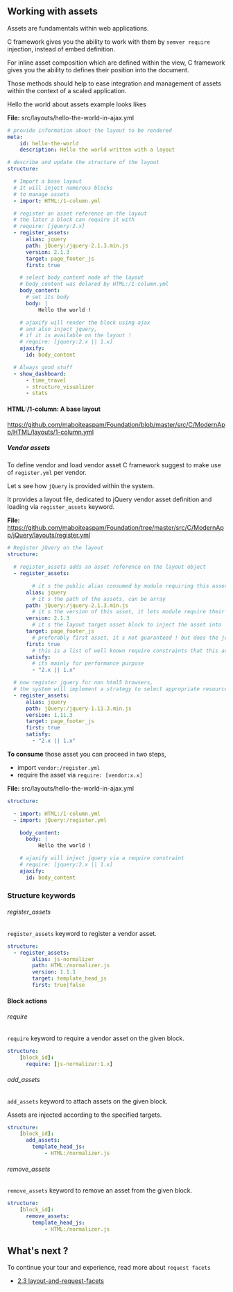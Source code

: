 ## Working with assets

Assets are fundamentals within web applications.

C framework gives you the ability
to work with them by `semver require` injection,
instead of embed definition.

For inline asset composition which are defined within the view,
C framework gives you the ability
to defines their position into the document.

Those methods should help to ease integration and management
of assets within the context of a scaled application.

Hello the world about assets example looks likes

__File:__ src/layouts/hello-the-world-in-ajax.yml

```yml
# provide information about the layout to be rendered
meta:
    id: hello-the-world
    description: Hello the world written with a layout

# describe and update the structure of the layout
structure:

  # Import a base layout
  # It will inject numerous blocks
  # to manage assets
  - import: HTML:/1-column.yml

  # register an asset reference on the layout
  # the later a block can require it with
  # require: [jquery:2.x]
  - register_assets:
      alias: jquery
      path: jQuery:/jquery-2.1.3.min.js
      version: 2.1.3
      target: page_footer_js
      first: true

    # select body_content node of the layout
    # body_content was delared by HTML:/1-column.yml
    body_content:
      # set its body
      body: |
          Hello the world !

    # ajaxify will render the block using ajax
    # and also inject jquery,
    # if it is available on the layout !
    # require: [jquery:2.x || 1.x]
    ajaxify:
      id: body_content

  # Always good stuff
  - show_dashboard:
      - time_travel
      - structure_visualizer
      - stats
```

#### HTML:/1-column: A base layout

https://github.com/maboiteaspam/Foundation/blob/master/src/C/ModernApp/HTML/layouts/1-column.yml

##### Vendor assets

To define vendor and load vendor asset
C framework suggest to make use of `register.yml`
per vendor.

Let s see how `jQuery` is provided within the system.

It provides a layout file, dedicated to jQuery vendor asset
definition and loading via `register_assets` keyword.

__File:__ https://github.com/maboiteaspam/Foundation/tree/master/src/C/ModernApp/jQuery/layouts/register.yml

```yml
# Register jQuery on the layout
structure:

  # register_assets adds an asset reference on the layout object
  - register_assets:

        # it s the public alias consumed by module requiring this asset
      alias: jquery
        # it s the path of the assets, can be array
      path: jQuery:/jquery-2.1.3.min.js
        # it s the version of this asset, it lets module require their own version
      version: 2.1.3
        # it s the layout target asset block to inject the asset into
      target: page_footer_js
        # preferably first asset, it s not guaranteed ! but does the job so far.
      first: true
        # this is a list of well known require constraints that this asset can satisfy
      satisfy:
        # its mainly for performance purpose
        - "2.x || 1.x"

  # now register jquery for non html5 browsers,
  # the system will implement a strategy to select appropriate resource.
  - register_assets:
      alias: jquery
      path: jQuery:/jquery-1.11.3.min.js
      version: 1.11.3
      target: page_footer_js
      first: true
      satisfy:
        - "2.x || 1.x"
```

__To consume__ those asset you can proceed in two steps,
- import `vendor:/register.yml`
- require the asset via `require: [vendor:x.x]`

__File:__ src/layouts/hello-the-world-in-ajax.yml

```yml
structure:

  - import: HTML:/1-column.yml
  - import: jQuery:/register.yml

    body_content:
      body: |
          Hello the world !

    # ajaxify will inject jquery via a require constraint
    # require: [jquery:2.x || 1.x]
    ajaxify:
      id: body_content

```

### Structure keywords

###### register_assets

`register_assets` keyword to register a vendor asset.

```yml
structure:
  - register_assets:
        alias: js-normalizer
        path: HTML:/normalizer.js
        version: 1.1.1
        target: template_head_js
        first: true|false
```

#### Block actions

###### require

`require` keyword to require a vendor asset on the given block.

```yml
structure:
    [block_id]:
      require: [js-normalizer:1.x]
```

###### add_assets

`add_assets` keyword to attach assets on the given block.

Assets are injected according to the specified targets.

```yml
structure:
    [block_id]:
      add_assets:
        template_head_js:
            - HTML:/normalizer.js
```

###### remove_assets
`remove_assets` keyword to remove an asset from the given block.

```yml
structure:
    [block_id]:
      remove_assets:
        template_head_js:
            - HTML:/normalizer.js
```

## What's next ?

To continue your tour and experience, read more about `request facets`

- [2.3 layout-and-request-facets](2.3-layout-and-request-facets.md)

